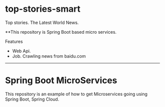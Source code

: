 # top-stories-smart
Top stories. The Latest World News.

**This repository is Spring Boot based micro services.

Features
* Web Api.
* Job. Crawling news from baidu.com
----

# Spring Boot MicroServices
This repository is an example of how to get Microservices going using Spring Boot, Spring Cloud.
